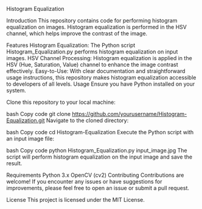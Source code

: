 Histogram Equalization

Introduction
This repository contains code for performing histogram equalization on images. Histogram equalization is performed in the HSV channel, which helps improve the contrast of the image.

Features
Histogram Equalization: The Python script Histogram_Equalization.py performs histogram equalization on input images.
HSV Channel Processing: Histogram equalization is applied in the HSV (Hue, Saturation, Value) channel to enhance the image contrast effectively.
Easy-to-Use: With clear documentation and straightforward usage instructions, this repository makes histogram equalization accessible to developers of all levels.
Usage
Ensure you have Python installed on your system.

Clone this repository to your local machine:

bash
Copy code
git clone https://github.com/yourusername/Histogram-Equalization.git
Navigate to the cloned directory:

bash
Copy code
cd Histogram-Equalization
Execute the Python script with an input image file:

bash
Copy code
python Histogram_Equalization.py input_image.jpg
The script will perform histogram equalization on the input image and save the result.

Requirements
Python 3.x
OpenCV (cv2)
Contributing
Contributions are welcome! If you encounter any issues or have suggestions for improvements, please feel free to open an issue or submit a pull request.

License
This project is licensed under the MIT License.
